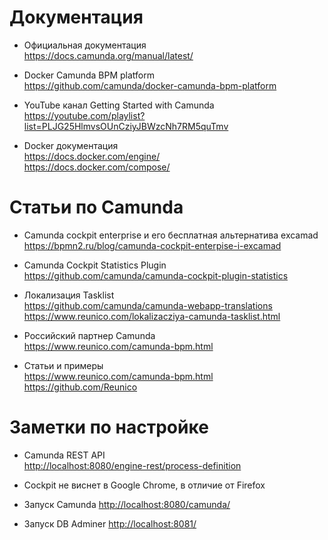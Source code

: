 # Документация

* Официальная документация    
<https://docs.camunda.org/manual/latest/>

* Docker Camunda BPM platform    
<https://github.com/camunda/docker-camunda-bpm-platform>

* YouTube канал Getting Started with Camunda    
<https://youtube.com/playlist?list=PLJG25HlmvsOUnCziyJBWzcNh7RM5quTmv>

* Docker документация    
<https://docs.docker.com/engine/>    
<https://docs.docker.com/compose/>

# Статьи по Camunda

* Camunda cockpit enterprise и его бесплатная альтернатива excamad     
<https://bpmn2.ru/blog/camunda-cockpit-enterpise-i-excamad>

* Camunda Cockpit Statistics Plugin    
<https://github.com/camunda/camunda-cockpit-plugin-statistics>

* Локализация Tasklist    
<https://github.com/camunda/camunda-webapp-translations>    
<https://www.reunico.com/lokalizacziya-camunda-tasklist.html>

* Российский партнер Camunda    
<https://www.reunico.com/camunda-bpm.html>

* Статьи и примеры    
<https://www.reunico.com/camunda-bpm.html>    
<https://github.com/Reunico>

# Заметки по настройке

* Camunda REST API    
<http://localhost:8080/engine-rest/process-definition>

* Cockpit не виснет в Google Chrome, в отличие от Firefox

* Запуск Camunda
<http://localhost:8080/camunda/>

* Запуск DB Adminer
<http://localhost:8081/>

